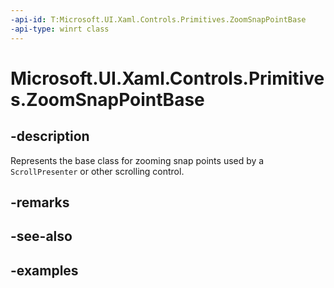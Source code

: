 ```yaml
---
-api-id: T:Microsoft.UI.Xaml.Controls.Primitives.ZoomSnapPointBase
-api-type: winrt class
---
```


# Microsoft.UI.Xaml.Controls.Primitives.ZoomSnapPointBase

<!--
public class ZoomSnapPointBase : Microsoft.UI.Xaml.Controls.Primitives.SnapPointBase
-->


## -description

Represents the base class for zooming snap points used by a `ScrollPresenter` or other scrolling control.

## -remarks

## -see-also

## -examples


